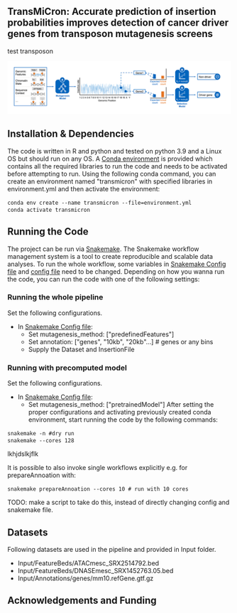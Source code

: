 ## TransMiCron: Accurate prediction of insertion probabilities improves detection of cancer driver genes from transposon mutagenesis screens
test transposon


![Overview of the Transmicron method](transmicron_method.png)


## Installation & Dependencies
The code is written in R and python and tested on python 3.9 and a Linux OS but should run on any OS. A [Conda environment](environment.yml) is provided which contains all the required libraries to run the code and needs to be activated before attempting to run. 
Using the following conda command, you can create an environment named "transmicron" with specified libraries in environment.yml and then activate the environment:

```
conda env create --name transmicron --file=environment.yml
conda activate transmicron
```


## Running the Code
The project can be run via [Snakemake](https://snakemake.readthedocs.io/en/stable/). The Snakemake workflow management system is a tool to create reproducible and scalable data analyses. To run the whole workflow, some variables in [Snakemake Config file](config.yaml) and [config file](config.yaml) need to be changed. Depending on how you wanna run the code, you can run the code with one of the following settings:




### Running the whole pipeline
Set the following configurations.
 * In [Snakemake Config file](config.yaml):
     * Set mutagenesis_method: ["predefinedFeatures"]
     * Set annotation: ["genes", "10kb", "20kb"...] # genes or any bins
     * Supply the Dataset and InsertionFile
 

### Running with precomputed model
Set the following configurations.
 * In [Snakemake Config file](config.yaml):
     * Set mutagenesis_method: ["pretrainedModel"]
After setting the proper configurations and activating previously created conda environment, start running the code by the following commands:
```
snakemake -n #dry run
snakemake --cores 128
```


lkhjdslkjflk

It is possible to also invoke single workflows explicitly e.g. for prepareAnnoation with:
```
snakemake prepareAnnoation --cores 10 # run with 10 cores
```
TODO: make a script to take do this, instead of directly changing config and snakemake file.

## Datasets
Following datasets are used in the pipeline and provided in Input folder.
* Input/FeatureBeds/ATACmesc_SRX2514792.bed
* Input/FeatureBeds/DNASEmesc_SRX1452763.05.bed
* Input/Annotations/genes/mm10.refGene.gtf.gz 

## Acknowledgements and Funding
